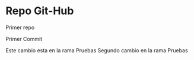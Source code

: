 # Repo Git-Hub
Primer repo

Primer Commit

Este cambio esta en la rama Pruebas
Segundo cambio en la rama Pruebas
